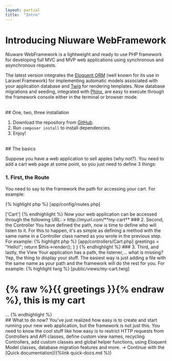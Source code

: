 ```yaml
---
layout: partial
title:  "Intro"
---
```


<h1 class="page-title">Introducing Niuware WebFramework</h1>

Niuware WebFramework is a lightweight and ready to use PHP framework for developing full MVC and MVP web applications using synchronous and asynchronous requests.

The latest version integrates the [Eloquent ORM](https://laravel.com/docs/master/eloquent) (well known for its use in Laravel Framework) for implementing automatic models associated with your application database and [Twig](https://twig.sensiolabs.org) for rendering templates. Now database migrations and seeding, integrated with [Phinx](https://phinx.org), are easy to execute through the framework console either in the terminal or browser mode.

<br />
## One, two, three installation

1. Download the repository from [GitHub](https://github.com/niuware/web-framework.git).
2. Run `composer install` to install dependencies.
3. Enjoy!

<br />
## The basics

Suppose you have a web application to sell apples (why not?). You need to add a cart web page at some point, so you just need to define 3 things:

### 1. First, the Route

You need to say to the framework the path for accessing your cart. For example:

{% highlight php %}
[app/config/routes.php]

<?php

... 

'my-cart' => ['Cart']

{% endhighlight %}

Now your web application can be accessed through the following URL:

> http://myurl.com/**my-cart**

### 2. Second, the Controller

You have defined the path, now is time to define who will listen to it. For this to happen, it's as simple as defining a method with the same name in a Controller class named as you wrote in the previous step. For example:

{% highlight php %}
[app/controllers/Cart.php]

<?php

...

final class Cart extends Controller {

    public function myCart(HttpRequest $request) {

        $this->greetings = "Hello!";

        return $this->render();
    }
}
{% endhighlight %}

### 3. Third, and lastly, the View

Your application has a path, the listener,... what is missing? Yep, the thing to display your stuff. The easiest way is just adding a file with the same name as your path and the framework will do the rest for you. For example:

{% highlight twig %}
[public/views/my-cart.twig]

<h1>{% raw %}{{ greetings }}{% endraw %}, this is my cart</h1>

...

{% endhighlight %}

<br />
## What to do now?

You've just realized how easy is to create and start running your new web application, but the framework is not just this. You need to know the cool stuff like how easy is to restrict HTTP requests from Controllers and API classes, define custom view names, recycling Controllers, add custom classes and global helper functions, using Eloquent Model classes, database migration features and more.

→ Continue with the [Quick documentation]({%link quick-docs.md %}) 